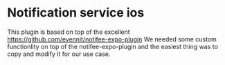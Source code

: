 # Notification service ios

This plugin is based on top of the excellent https://github.com/evennit/notifee-expo-plugin
We needed some custom functionlity on top of the notifee-expo-plugin and the easiest thing was
to copy and modify it for our use case.
